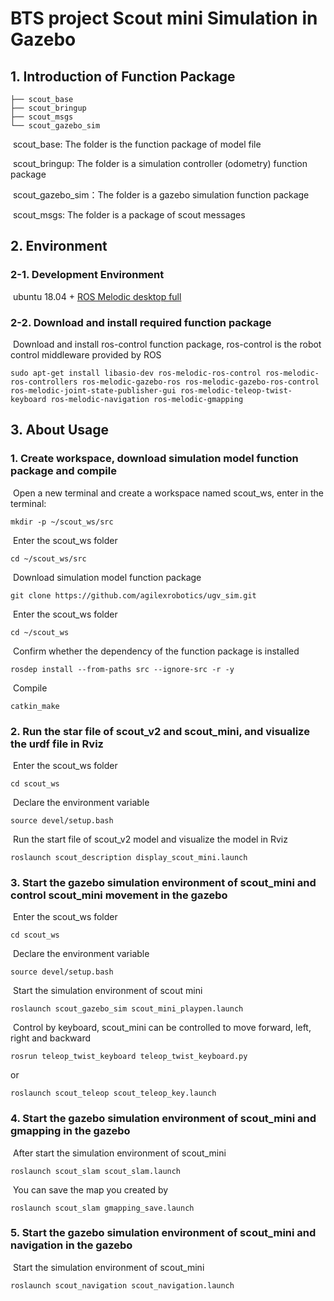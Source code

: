 # BTS project Scout mini Simulation in Gazebo

## 1.	Introduction of Function Package

```
├── scout_base
├── scout_bringup
├── scout_msgs
└── scout_gazebo_sim
```

​	scout_base: The folder is the function package of model file

​	scout_bringup: The folder is a simulation controller (odometry) function package

​	scout_gazebo_sim：The folder is a gazebo simulation function package

​	scout_msgs: The folder is a package of scout messages



## 2.	Environment

### 2-1. Development Environment

​	ubuntu 18.04 + [ROS Melodic desktop full](http://wiki.ros.org/melodic/Installation/Ubuntu)

### 2-2. Download and install required function package

​	Download and install ros-control function package, ros-control is the robot control middleware provided by ROS

```
sudo apt-get install libasio-dev ros-melodic-ros-control ros-melodic-ros-controllers ros-melodic-gazebo-ros ros-melodic-gazebo-ros-control ros-melodic-joint-state-publisher-gui ros-melodic-teleop-twist-keyboard ros-melodic-navigation ros-melodic-gmapping

```



## 3.	About Usage

### 1.	Create workspace, download simulation model function package and compile

​		Open a new terminal and create a workspace named scout_ws, enter in the terminal:

```
mkdir -p ~/scout_ws/src
```

​		Enter the scout_ws folder

```
cd ~/scout_ws/src
```

​		Download simulation model function package

```
git clone https://github.com/agilexrobotics/ugv_sim.git
```

​		Enter the scout_ws folder

```
cd ~/scout_ws
```

​		Confirm whether the dependency of the function package is installed
```
rosdep install --from-paths src --ignore-src -r -y 
```

​		Compile

```
catkin_make
```



### 2.	Run the star file of scout_v2 and scout_mini, and visualize the urdf file in Rviz

​	Enter the scout_ws folder

```
cd scout_ws
```

​	Declare the environment variable

```
source devel/setup.bash
```

​	Run the start file of scout_v2 model and visualize the model in Rviz

```
roslaunch scout_description display_scout_mini.launch 
```



### 3.	Start the gazebo simulation environment of scout_mini and control scout_mini movement in the gazebo

​	Enter the scout_ws folder

```
cd scout_ws
```

​	Declare the environment variable

```
source devel/setup.bash
```

​	Start the simulation environment of scout mini

```
roslaunch scout_gazebo_sim scout_mini_playpen.launch
```

​	Control by keyboard, scout_mini can be controlled to move forward, left, right and backward

```
rosrun teleop_twist_keyboard teleop_twist_keyboard.py 
```

or

```
roslaunch scout_teleop scout_teleop_key.launch
```


### 4. Start the gazebo simulation environment of scout_mini and gmapping in the gazebo
​ After start the simulation environment of scout_mini

```
roslaunch scout_slam scout_slam.launch
```

​ You can save the map you created by

```
roslaunch scout_slam gmapping_save.launch
```

### 5. Start the gazebo simulation environment of scout_mini and navigation in the gazebo
​ Start the simulation environment of scout_mini

```
roslaunch scout_navigation scout_navigation.launch
```
